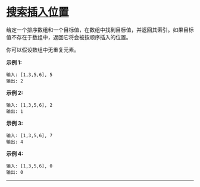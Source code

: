 # [搜索插入位置](https://leetcode-cn.com/problems/search-insert-position/)

 给定一个排序数组和一个目标值，在数组中找到目标值，并返回其索引。如果目标值不存在于数组中，返回它将会被按顺序插入的位置。 

 你可以假设数组中无重复元素。 

 **示例 1:** 

```
输入: [1,3,5,6], 5
输出: 2
```

 **示例 2:** 

```
输入: [1,3,5,6], 2
输出: 1
```

 **示例 3:** 

```
输入: [1,3,5,6], 7
输出: 4
```

 **示例 4:** 

```
输入: [1,3,5,6], 0
输出: 0
```

---

